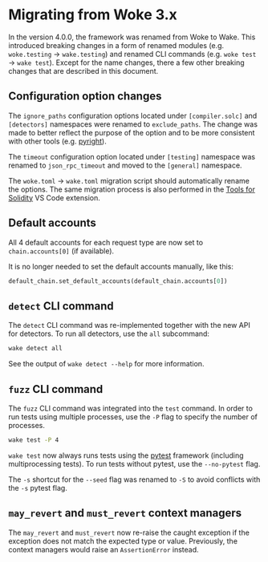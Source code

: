 # Migrating from Woke 3.x

In the version 4.0.0, the framework was renamed from Woke to Wake.
This introduced breaking changes in a form of renamed modules (e.g. `woke.testing` -> `wake.testing`) and renamed CLI commands (e.g. `woke test` -> `wake test`).
Except for the name changes, there a few other breaking changes that are described in this document.

## Configuration option changes

The `ignore_paths` configuration options located under `[compiler.solc]` and `[detectors]` namespaces were renamed to `exclude_paths`.
The change was made to better reflect the purpose of the option and to be more consistent with other tools (e.g. [pyright](https://microsoft.github.io/pyright/#/configuration?id=main-configuration-options)).

The `timeout` configuration option located under `[testing]` namespace was renamed to `json_rpc_timeout` and moved to the `[general]` namespace.

The `woke.toml` -> `wake.toml` migration script should automatically rename the options.
The same migration process is also performed in the [Tools for Solidity](https://marketplace.visualstudio.com/items?itemName=AckeeBlockchain.tools-for-solidity) VS Code extension.

## Default accounts

All 4 default accounts for each request type are now set to `chain.accounts[0]` (if available).

It is no longer needed to set the default accounts manually, like this:

```python
default_chain.set_default_accounts(default_chain.accounts[0])
```

## `detect` CLI command

The `detect` CLI command was re-implemented together with the new API for detectors.
To run all detectors, use the `all` subcommand:

```bash
wake detect all
```

See the output of `wake detect --help` for more information.

## `fuzz` CLI command

The `fuzz` CLI command was integrated into the `test` command. In order to run tests using multiple processes, use the `-P` flag to specify the number of processes.

```bash
wake test -P 4
```

`wake test` now always runs tests using the [pytest](https://docs.pytest.org/en) framework (including multiprocessing tests). To run tests without pytest, use the `--no-pytest` flag.

The `-s` shortcut for the `--seed` flag was renamed to `-S` to avoid conflicts with the `-s` pytest flag.

## `may_revert` and `must_revert` context managers

The `may_revert` and `must_revert` now re-raise the caught exception if the exception does not match the expected type or value.
Previously, the context managers would raise an `AssertionError` instead.